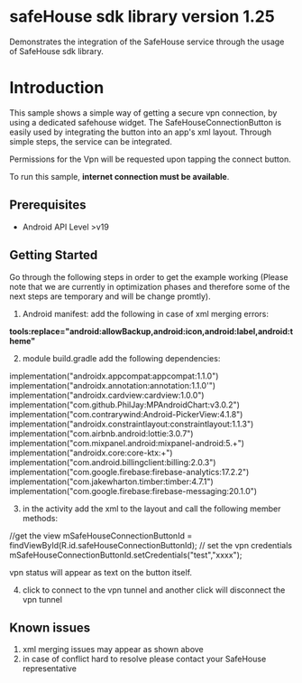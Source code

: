 safeHouse sdk library version 1.25
==================================

Demonstrates the integration of the SafeHouse service through the usage of SafeHouse sdk library.


Introduction
============

This sample shows a simple way of getting a secure vpn connection, by using a dedicated safehouse widget.
The SafeHouseConnectionButton is easily used by integrating the button into an app's xml layout.
Through simple steps, the service can be integrated.

Permissions for the Vpn will be requested upon tapping the connect button.

To run this sample, **internet connection must be available**.


Prerequisites
--------------
- Android API Level >v19

Getting Started
---------------

Go through the following steps in order to get the example working (Please note that we are currently in optimization phases and therefore some of the next steps are temporary and will be change promtly).

1) Android manifest: add the following in case of xml merging errors:

  **tools:replace="android:allowBackup,android:icon,android:label,android:theme"**

2) module build.gradle
add the following dependencies:

implementation("androidx.appcompat:appcompat:1.1.0")
implementation("androidx.annotation:annotation:1.1.0'")
implementation("androidx.cardview:cardview:1.0.0")
implementation("com.github.PhilJay:MPAndroidChart:v3.0.2")
implementation("com.contrarywind:Android-PickerView:4.1.8")
implementation("androidx.constraintlayout:constraintlayout:1.1.3")
implementation("com.airbnb.android:lottie:3.0.7")
implementation("com.mixpanel.android:mixpanel-android:5.+")
implementation("androidx.core:core-ktx:+")
implementation("com.android.billingclient:billing:2.0.3")
implementation("com.google.firebase:firebase-analytics:17.2.2")
implementation("com.jakewharton.timber:timber:4.7.1")
implementation("com.google.firebase:firebase-messaging:20.1.0")

3) in the activity add the xml to the layout and call the following member methods:

//get the view
   mSafeHouseConnectionButtonId = findViewById(R.id.safeHouseConnectionButtonId);
   // set the vpn credentials
   mSafeHouseConnectionButtonId.setCredentials("test","xxxx");
   
   vpn status will appear as text on the button itself.

4) click to connect to the vpn tunnel and another click will disconnect the vpn tunnel

Known issues
------------
1) xml merging issues may appear as shown above
2) in case of conflict hard to resolve please contact your SafeHouse representative
    
  
  
  
